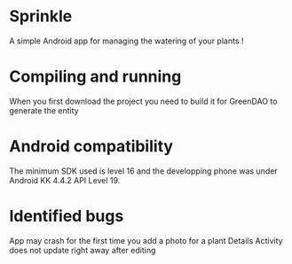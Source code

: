 # Sprinkle
A simple Android app for managing the watering of your plants !

# Compiling and running
When you first download the project you need to build it for GreenDAO to generate the entity

# Android compatibility
The minimum SDK used is level 16 and the developping phone was under Android KK 4.4.2 API Level 19.

# Identified bugs
App may crash for the first time you add a photo for a plant
Details Activity does not update right away after editing

